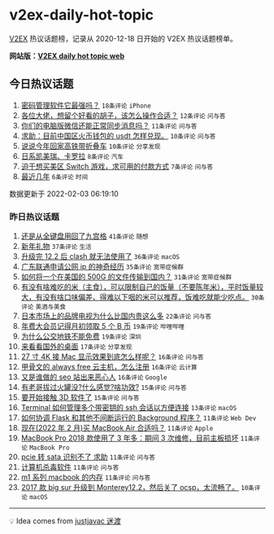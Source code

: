 # v2ex-daily-hot-topic

[V2EX](https://www.v2ex.com/) 热议话题榜，记录从 2020-12-18 日开始的 V2EX 热议话题榜单。

**网站版：[V2EX daily hot topic web](https://boojack.github.io/v2ex-daily-hot-topic-web/)**

## 今日热议话题

<!-- TODAY BEGIN -->

1. [密码管理软件它最强吗？](https://www.v2ex.com/t/831755) `18条评论` `iPhone`
1. [各位大佬，想留个好看的胡子，该怎么操作合适？](https://www.v2ex.com/t/831737) `12条评论` `问与答`
1. [你们的电脑版微信还能正常同步消息吗？](https://www.v2ex.com/t/831742) `11条评论` `问与答`
1. [求助：目前中国区火币钱包的 usdt 怎样兑现。](https://www.v2ex.com/t/831747) `10条评论` `问与答`
1. [说说今年回家高铁带折叠车](https://www.v2ex.com/t/831735) `10条评论` `分享发现`
1. [日系凯美瑞、卡罗拉](https://www.v2ex.com/t/831738) `8条评论` `汽车`
1. [迫于想买美区 Switch 游戏，求可用的付款方式](https://www.v2ex.com/t/831749) `7条评论` `问与答`
1. [最近几年](https://www.v2ex.com/t/831756) `6条评论` `时间`

数据更新于 2022-02-03 06:19:10

<!-- TODAY END -->

### 昨日热议话题

<!-- YESTERDAY BEGIN -->

1. [还是从全键盘用回了九宫格](https://www.v2ex.com/t/831638) `41条评论` `随想`
1. [新年礼物](https://www.v2ex.com/t/831639) `37条评论` `生活`
1. [升级完 12.2 后 clash 就无法使用了](https://www.v2ex.com/t/831648) `36条评论` `macOS`
1. [广东联通申请公网 ip 的神奇经历](https://www.v2ex.com/t/831649) `35条评论` `宽带症候群`
1. [如何将一个在美国的 500G 的文件传输到国内？](https://www.v2ex.com/t/831705) `31条评论` `宽带症候群`
1. [有没有啥难吃的米（主食），可以限制自己的饭量（不要陈年米），平时饭量较大，有没有啥口味偏差、得难以下咽的米可以推荐，饭难吃就能少吃点。](https://www.v2ex.com/t/831695) `30条评论` `美酒与美食`
1. [日本市场上的品牌电视为什么比国内贵这么多](https://www.v2ex.com/t/831670) `22条评论` `问与答`
1. [年费大会员记得月初领取 5 个 B 币](https://www.v2ex.com/t/831644) `19条评论` `哔哩哔哩`
1. [为什么公交地铁不能免费](https://www.v2ex.com/t/831726) `19条评论` `深圳`
1. [来看看国外的桌面](https://www.v2ex.com/t/831641) `17条评论` `分享发现`
1. [27 寸 4K 接 Mac 显示效果到底怎么样呢？](https://www.v2ex.com/t/831684) `16条评论` `问与答`
1. [甲骨文的 always free 云主机，怎么注册](https://www.v2ex.com/t/831642) `16条评论` `云计算`
1. [又是谁做的 seo 站出来恶心人](https://www.v2ex.com/t/831664) `16条评论` `Google`
1. [有老哥拔过火罐没?什么感觉?啥功效?](https://www.v2ex.com/t/831687) `15条评论` `问与答`
1. [要开始接触 3D 软件了](https://www.v2ex.com/t/831647) `15条评论` `问与答`
1. [Terminal 如何管理多个带密钥的 ssh 会话以方便连接](https://www.v2ex.com/t/831708) `13条评论` `macOS`
1. [如何协调 Flask 和其他不间断运行的 Background 程序？](https://www.v2ex.com/t/831723) `11条评论` `Web Dev`
1. [现在(2022 年 2 月)买 MacBook Air 合适吗？](https://www.v2ex.com/t/831713) `11条评论` `Apple`
1. [MacBook Pro 2018 款使用了 3 年多：期间 3 次维修，目前主板损坏](https://www.v2ex.com/t/831679) `11条评论` `MacBook Pro`
1. [pcie 转 sata 识别不了 求助](https://www.v2ex.com/t/831674) `11条评论` `问与答`
1. [计算机杀毒软件](https://www.v2ex.com/t/831672) `11条评论` `问与答`
1. [m1 系列 macbook 的内存](https://www.v2ex.com/t/831645) `11条评论` `问与答`
1. [2017 款 big sur 升级到 Monterey12.2，然后关了 ocsp，太流畅了。](https://www.v2ex.com/t/831696) `10条评论` `macOS`

<!-- YESTERDAY END -->

---

💡 Idea comes from [justjavac 迷渡](https://github.com/justjavac/)
